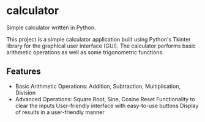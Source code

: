 # calculator
Simple calculator written in Python.

This project is a simple calculator application built using Python's Tkinter library for the graphical user interface (GUI). The calculator performs basic arithmetic operations as well as some trigonometric functions.

## Features

- Basic Arithmetic Operations: Addition, Subtraction, Multiplication, Division
- Advanced Operations: Square Root, Sine, Cosine
Reset Functionality to clear the inputs
User-friendly interface with easy-to-use buttons
Display of results in a user-friendly manner